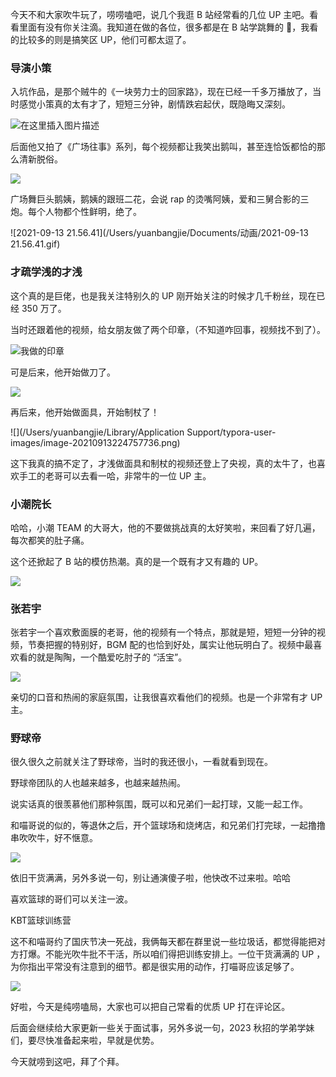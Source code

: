 今天不和大家吹牛玩了，唠唠嗑吧，说几个我逛 B 站经常看的几位 UP 主吧。看看里面有没有你关注滴。我知道在做的各位，很多都是在 B 站学跳舞的 🐶，我看的比较多的则是搞笑区 UP，他们可都太逗了。

### 导演小策

入坑作品，是那个贼牛的《一块劳力士的回家路》，现在已经一千多万播放了，当时感觉小策真的太有才了，短短三分钟，剧情跌宕起伏，既隐晦又深刻。

![在这里插入图片描述](https://img-blog.csdnimg.cn/ee00701440eb42b7a993fbd1a7dc4a32.png)

后面他又拍了《广场往事》系列，每个视频都让我笑出鹅叫，甚至连恰饭都恰的那么清新脱俗。

![](https://img-blog.csdnimg.cn/27b3da9294ee4378a8b392adae3bfe5f.png)

广场舞巨头鹅姨，鹅姨的跟班二花，会说 rap 的烫嘴阿姨，爱和三舅合影的三炮。每个人物都个性鲜明，绝了。

![2021-09-13 21.56.41](/Users/yuanbangjie/Documents/动画/2021-09-13 21.56.41.gif)

### 才疏学浅的才浅

这个真的是巨佬，也是我关注特别久的 UP 刚开始关注的时候才几千粉丝，现在已经 350 万了。

当时还跟着他的视频，给女朋友做了两个印章，（不知道咋回事，视频找不到了）。

![我做的印章](https://img-blog.csdnimg.cn/e2294dac7350447b8fe0d572e2cd9d34.png)

可是后来，他开始做刀了。

![](https://img-blog.csdnimg.cn/d7f25b635d80406eb406bd34e4cc55f1.png)

再后来，他开始做面具，开始制杖了！

![](/Users/yuanbangjie/Library/Application Support/typora-user-images/image-20210913224757736.png)

这下我真的搞不定了，才浅做面具和制杖的视频还登上了央视，真的太牛了，也喜欢手工的老哥可以去看一哈，非常牛的一位 UP 主。

### 小潮院长

哈哈，小潮 TEAM 的大哥大，他的不要做挑战真的太好笑啦，来回看了好几遍，每次都笑的肚子痛。

这个还掀起了 B 站的模仿热潮。真的是一个既有才又有趣的 UP。

![](https://img-blog.csdnimg.cn/5f0d27231c5b4d46b8a85d0f14c52683.png)

### 张若宇

张若宇一个喜欢敷面膜的老哥，他的视频有一个特点，那就是短，短短一分钟的视频，节奏把握的特别好，BGM 配的也恰到好处，属实让他玩明白了。视频中最喜欢看的就是陶陶，一个酷爱吃肘子的 “活宝”。

![](https://img-blog.csdnimg.cn/9d9034a4af114924bdf7516164eeef7e.png)

亲切的口音和热闹的家庭氛围，让我很喜欢看他们的视频。也是一个非常有才 UP 主。

### 野球帝

很久很久之前就关注了野球帝，当时的我还很小，一看就看到现在。

野球帝团队的人也越来越多，也越来越热闹。

说实话真的很羡慕他们那种氛围，既可以和兄弟们一起打球，又能一起工作。

和喵哥说的似的，等退休之后，开个篮球场和烧烤店，和兄弟们打完球，一起撸撸串吹吹牛，好不惬意。

![](https://img-blog.csdnimg.cn/fd31c23d431b470f99a769a62ec332f6.png)

依旧干货满满，另外多说一句，别让通演傻子啦，他快改不过来啦。哈哈

喜欢篮球的哥们可以关注一波。

KBT篮球训练营

这不和喵哥约了国庆节决一死战，我俩每天都在群里说一些垃圾话，都觉得能把对方打爆。不能光吹牛批不干活，所以咱们得把训练安排上。一位干货满满的 UP ，为你指出平常没有注意到的细节。都是很实用的动作，打喵哥应该足够了。

![](https://img-blog.csdnimg.cn/059dfed9cd2b4fd3bd16cc28f926b429.png)

好啦，今天是纯唠嗑局，大家也可以把自己常看的优质 UP 打在评论区。

后面会继续给大家更新一些关于面试事，另外多说一句，2023 秋招的学弟学妹们，要尽快准备起来啦，早就是优势。

今天就唠到这吧，拜了个拜。
